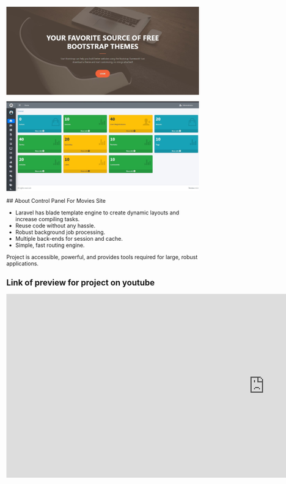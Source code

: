 <p align="center">
<img src="https://raw.githubusercontent.com/eng-bayan-kahed/control_panel_for_movies_site/main/public/AdminLTE/22.jpg" width="800">
</p>
<p align="center">
<img src="https://raw.githubusercontent.com/eng-bayan-kahed/control_panel_for_movies_site/main/public/AdminLTE/SharedScreenshot.jpg" width="800">
</p>
## About Control Panel For Movies Site


- Laravel has blade template engine to create dynamic layouts and increase compiling tasks.
- Reuse code without any hassle.
- Robust background job processing.
- Multiple back-ends for session and cache.
- Simple, fast routing engine.

Project is accessible, powerful, and provides tools required for large, robust applications.


## Link of preview for project on youtube
<iframe width="1349" height="480" src="https://www.youtube.com/embed/4S9PNjOz-sM" frameborder="0" allow="accelerometer; autoplay; clipboard-write; encrypted-media; gyroscope; picture-in-picture" allowfullscreen></iframe>
